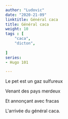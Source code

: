 ```yaml
---
author: "Ludovic"
date: "2020-21-09"
linktitle: Général caca
title: Général caca
weight: 10
tags : [
    "caca",
    "dicton",
       
]
series:
- Hugo 101

---
```


Le pet est un gaz sulfureux

Venant des pays merdeux

Et annonçant avec fracas 

L'arrivée du général caca.

